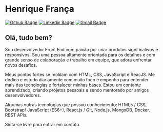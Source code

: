 

<!--
### Hi there 👋
**euhenriquefranca/euhenriquefranca** is a ✨ _special_ ✨ repository because its `README.md` (this file) appears on your GitHub profile.

Here are some ideas to get you started:

- 🔭 I’m currently working on ...
- 🌱 I’m currently learning ...
- 👯 I’m looking to collaborate on ...
- 🤔 I’m looking for help with ...
- 💬 Ask me about ...
- 📫 How to reach me: ...
- 😄 Pronouns: ...
- ⚡ Fun fact: ...
-->

# Henrique França
[![Github Badge](https://img.shields.io/badge/-Github-000?style=flat-square&logo=Github&logoColor=white&link=https://github.com/euhenriquefranca)](https://github.com/euhenriquefranca)
[![Linkedin Badge](https://img.shields.io/badge/-LinkedIn-blue?style=flat-square&logo=Linkedin&logoColor=white&link=https://www.linkedin.com/in/euhenquefranca/)](https://www.linkedin.com/in/euhenquefranca/)
[![Gmail Badge](https://img.shields.io/badge/-Gmail-c14438?style=flat-square&logo=Gmail&logoColor=white&link=mailto:euhenriquefranca@gmail.com)](mailto:euhenriquefranca@gmail.com)

## Olá, tudo bem?

Sou desenvolvedor Front End com paixão por criar produtos significativos e responsivos. Sou uma pessoa altamente orientada para os detalhes e com grande senso de colaboração e trabalho em equipe, que adora enfrentar novos desafios.

Meus pontos fortes se moldam com HTML, CSS, JavaScript e ReacJS. Me dedico e estudo diariamente com muito foco e empenho para entender mais das tecnologias e fortalecer minhas bases. Estou em contante aprendizado, criando projetos pessoais e sendo mentorado por amigos desenvolvedores.

Algumas outras tecnologias que possuo conhecimento: HTML5 / CSS, Bootstrap/ JavaScript (ES6+), React.js / Git, Node.js, MongoDB, Docker, REST APIs.

Sinta-se livre para entrar em contato.
